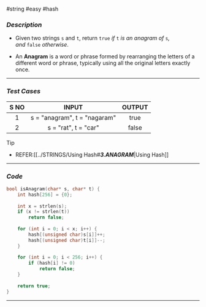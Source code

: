 #string #easy  #hash 
### *Description*  ###

-  Given two strings `s` and `t`, return `true` _if_ `t` _is an anagram of_ `s`_, and_ `false` _otherwise_.

- An **Anagram** is a word or phrase formed by rearranging the letters of a different word or phrase, typically using all the original letters exactly once.
---
### *Test Cases* ###

| **S NO** |            **INPUT**             | **OUTPUT** |
| :------: | :------------------------------: | :--------: |
|    1     | s = "anagram", t = "nagaram"<br> |    true    |
|    2     |       s = "rat", t = "car"       |   false    |


>[!tip]
>- REFER:[[../STRINGS/Using Hash#***3.ANAGRAM***|Using Hash]]

---
### *Code* ###

```c
bool isAnagram(char* s, char* t) {
    int hash[256] = {0};
    
    int x = strlen(s);
    if (x != strlen(t))
        return false;
        
    for (int i = 0; i < x; i++) {
        hash[(unsigned char)s[i]]++;
        hash[(unsigned char)t[i]]--;
    }
    
    for (int i = 0; i < 256; i++) {
        if (hash[i] != 0)
            return false;
    }
    
    return true;
}

```
---